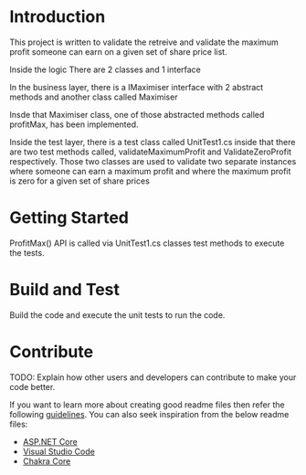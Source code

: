 # Introduction 
This project is written to validate the retreive and validate the maximum profit someone can earn on a given set of share price list. 

Inside the logic
There are 2 classes and 1 interface

In the business layer, there is a IMaximiser interface with 2 abstract methods 
and another class called Maximiser

Insde that Maximiser class, one of those abstracted methods called profitMax, has been implemented. 

Inside the test layer, there is a test class called UnitTest1.cs
inside that there are two test methods called, validateMaximumProfit and ValidateZeroProfit respectively. Those two classes are used to validate two separate instances where someone can earn a maximum profit and where the maximum profit is zero for a given set of share prices

# Getting Started

ProfitMax() API is called via UnitTest1.cs classes test methods to execute the tests. 

# Build and Test
Build the code and execute the unit tests to run the code. 

# Contribute
TODO: Explain how other users and developers can contribute to make your code better. 

If you want to learn more about creating good readme files then refer the following [guidelines](https://docs.microsoft.com/en-us/azure/devops/repos/git/create-a-readme?view=azure-devops). You can also seek inspiration from the below readme files:
- [ASP.NET Core](https://github.com/aspnet/Home)
- [Visual Studio Code](https://github.com/Microsoft/vscode)
- [Chakra Core](https://github.com/Microsoft/ChakraCore)
